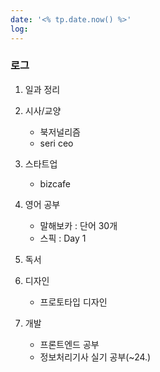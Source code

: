 ```yaml
---
date: '<% tp.date.now() %>'
log: 
---
```


### 로그

1. 일과 정리


2. 시사/교양
	- 북저널리즘
	- seri ceo


3. 스타트업
	- bizcafe


4. 영어 공부
	- 말해보카 : 단어 30개
	- 스픽 : Day 1


5. 독서


6. 디자인
	- 프로토타입 디자인


7. 개발
	- 프론트엔드 공부
	- 정보처리기사 실기 공부(~24.)
